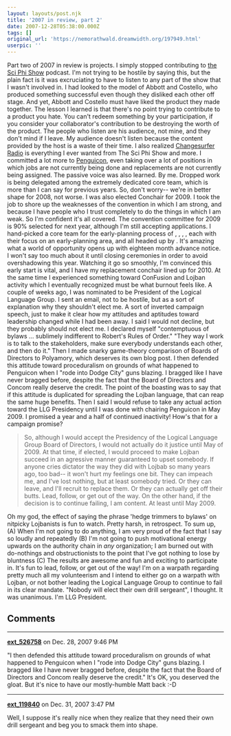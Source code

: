 ```yaml
---
layout: layouts/post.njk
title: '2007 in review, part 2'
date: 2007-12-28T05:38:00.000Z
tags: []
original_url: 'https://nemorathwald.dreamwidth.org/197949.html'
userpic: ''
---
```

Part two of 2007 in review is projects. I simply stopped contributing to [the Sci Phi Show](http://thesciphishow.com/) podcast. I'm not trying to be hostile by saying this, but the plain fact is it was excruciating to have to listen to any part of the show that I wasn't involved in. I had looked to the model of Abbott and Costello, who produced something successful even though they disliked each other off stage. And yet, Abbott and Costello must have liked the product they made together. The lesson I learned is that there's no point trying to contribute to a product you hate. You can't redeem something by your participation, if you consider your collaborator's contribution to be destroying the worth of the product. The people who listen are his audience, not mine, and they don't mind if I leave. My audience doesn't listen because the content provided by the host is a waste of their time. I also realized [Changesurfer Radio](http://ieet.org/index.php/IEET/csr) is everything I ever wanted from The Sci Phi Show and more. I committed a lot more to [Penguicon](http://penguicon.org), even taking over a lot of positions in which jobs are not currently being done and replacements are not currently being assigned. The passive voice was also learned. By me. Dropped work is being delegated among the extremely dedicated core team, which is more than I can say for previous years. So, don't worry-- we're in better shape for 2008, not worse. I was also elected Conchair for 2009. I took the job to shore up the weaknesses of the convention in which I am strong, and because I have people who I trust completely to do the things in which I am weak. So I'm confident it's all covered. The convention committee for 2009 is 90% selected for next year, although I'm still accepting applications. I hand-picked a core team for the early-planning process of , , , , each with their focus on an early-planning area, and all headed up by . It's amazing what a world of opportunity opens up with eighteen month advance notice. I won't say too much about it until closing ceremonies in order to avoid overshadowing this year. Watching it go so smoothly, I'm convinced this early start is vital, and I have my replacement conchair lined up for 2010. At the same time I experienced something toward ConFusion and Lojban activity which I eventually recognized must be what burnout feels like. A couple of weeks ago, I was nominated to be President of the Logical Language Group. I sent an email, not to be hostile, but as a sort of explanation why they shouldn't elect me. A sort of inverted campaign speech, just to make it clear how my attitudes and aptitudes toward leadership changed while I had been away. I said I would not decline, but they probably should not elect me. I declared myself "contemptuous of bylaws ... sublimely indifferent to Robert's Rules of Order." "They way I work is to talk to the stakeholders, make sure everybody understands each other, and then do it." Then I made snarky game-theory comparison of Boards of Directors to Polyamory, which deserves its own blog post. I then defended this attitude toward proceduralism on grounds of what happened to Penguicon when I "rode into Dodge City" guns blazing. I bragged like I have never bragged before, despite the fact that the Board of Directors and Concom really deserve the credit. The point of the boasting was to say that if this attitude is duplicated for spreading the Lojban language, that can reap the same huge benefits. Then I said I would refuse to take any actual action toward the LLG Presidency until I was done with chairing Penguicon in May 2009. I promised a year and a half of continued inactivity! How's that for a campaign promise?

> So, although I would accept the Presidency of the Logical Language Group Board of Directors, I would not actually do it justice until May of 2009. At that time, if elected, I would proceed to make Lojban succeed in an agressive manner guaranteed to upset somebody. If anyone cries dictator the way they did with Lojbab so many years ago, too bad-- it won't hurt my feelings one bit. They can impeach me, and I've lost nothing, but at least somebody tried. Or they can leave, and I'll recruit to replace them. Or they can actually get off their butts. Lead, follow, or get out of the way. On the other hand, if the decision is to continue failing, I am content. At least until May 2009.

Oh my god, the effect of saying the phrase 'hedge trimmers to bylaws' on nitpicky Lojbanists is fun to watch. Pretty harsh, in retrospect. To sum up, (A) When I'm not going to do anything, I am very proud of the fact that I say so loudly and repeatedly (B) I'm not going to push motivational energy upwards on the authority chain in _any_ organization; I am burned out with do-nothings and obstructionists to the point that I've got nothing to lose by bluntness (C) The results are awesome and fun and exciting to participate in. It's fun to lead, follow, or get out of the way! I'm on a warpath regarding pretty much all my volunteerism and I intend to either go on a warpath with Lojban, or not bother leading the Logical Language Group to continue to fail in its clear mandate. "Nobody will elect their own drill sergeant", I thought. It was unanimous. I'm LLG President.

## Comments

---

**[ext_526758](https://www.dreamwidth.org/users/ext_526758)** on Dec. 28, 2007 9:46 PM

"I then defended this attitude toward proceduralism on grounds of what happened to Penguicon when I "rode into Dodge City" guns blazing. I bragged like I have never bragged before, despite the fact that the Board of Directors and Concom really deserve the credit." It's OK, you deserved the gloat. But it's nice to have our mostly-humble Matt back :-D

---

**[ext_119840](https://www.dreamwidth.org/users/ext_119840)** on Dec. 31, 2007 3:47 PM

Well, I suppose it's really nice when they realize that they need their own drill sergeant and beg you to smack them into shape.
